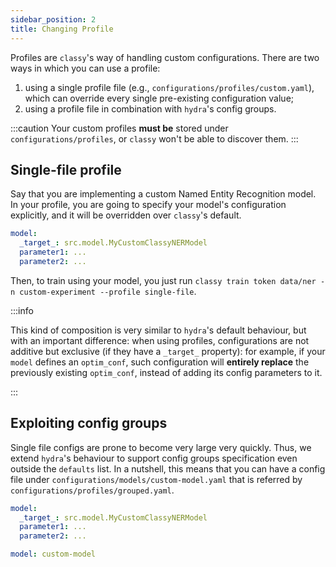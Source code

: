 ```yaml
---
sidebar_position: 2
title: Changing Profile
---
```


Profiles are `classy`'s way of handling custom configurations. There are two ways in which you can use a profile:
1. using a single profile file (e.g., `configurations/profiles/custom.yaml`), which can override every single pre-existing configuration value;
2. using a profile file in combination with `hydra`'s config groups.


:::caution
Your custom profiles **must be** stored under `configurations/profiles`, or `classy` won't be able to discover them.
:::


## Single-file profile
Say that you are implementing a custom Named Entity Recognition model. In your profile, you are going to specify
your model's configuration explicitly, and it will be overridden over `classy`'s default.

```yaml title=configurations/profiles/single-file.yaml
model:
  _target_: src.model.MyCustomClassyNERModel
  parameter1: ...
  parameter2: ...
```

Then, to train using your model, you just run `classy train token data/ner -n custom-experiment --profile single-file`.

:::info

This kind of composition is very similar to `hydra`'s default behaviour, but with an important difference: when using
profiles, configurations are not additive but exclusive (if they have a `_target_` property): for example,
if your `model` defines an `optim_conf`, such configuration will **entirely replace** the previously existing
`optim_conf`, instead of adding its config parameters to it.

:::

## Exploiting config groups

Single file configs are prone to become very large very quickly. Thus, we extend `hydra`'s behaviour to support config
groups specification even outside the `defaults` list. In a nutshell, this means that you can have a config file under
`configurations/models/custom-model.yaml` that is referred by `configurations/profiles/grouped.yaml`.

```yaml title=configurations/models/custom-model.yaml
model:
  _target_: src.model.MyCustomClassyNERModel
  parameter1: ...
  parameter2: ...
```


```yaml title=configurations/profiles/grouped.yaml
model: custom-model
```
